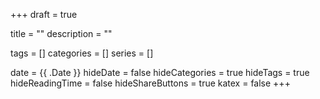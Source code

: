 +++ 
draft = true

title = ""
description = ""

tags = []
categories = []
series = []

date = {{ .Date }}
hideDate = false
hideCategories = true
hideTags = true
hideReadingTime = false
hideShareButtons = true
katex = false
+++
